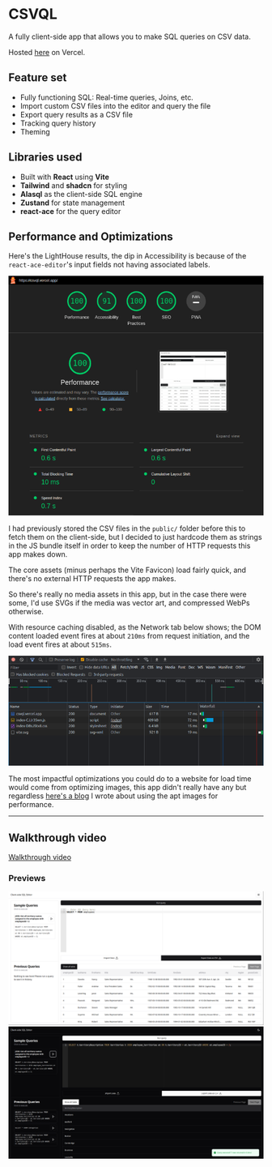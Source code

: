 # CSVQL

A fully client-side app that allows you to make SQL queries on CSV data.

Hosted [here](https://csvql.vercel.app) on Vercel.

## Feature set

- Fully functioning SQL: Real-time queries, Joins, etc.
- Import custom CSV files into the editor and query the file
- Export query results as a CSV file
- Tracking query history
- Theming

## Libraries used

- Built with **React** using **Vite**
- **Tailwind** and  **shadcn** for styling
- **Alasql** as the client-side SQL engine
- **Zustand** for state management
- **react-ace** for the query editor

## Performance and Optimizations

Here's the LightHouse results, the dip in Accessibility is because of the `react-ace-editor`'s input fields not having associated labels.

![perf.png](assets%2Fperf.png)

I had previously stored the CSV files in the `public/` folder before this to fetch them on the client-side, but I decided to just hardcode them as strings in the JS bundle itself in order to keep the number of HTTP requests this app makes down.

The core assets (minus perhaps the Vite Favicon) load fairly quick, and there's no external HTTP requests the app makes.

So there's really no media assets in this app, but in the case there were some, I'd use SVGs if the media was vector art, and compressed WebPs otherwise.

With resource caching disabled, as the Network tab below shows; the DOM content loaded event fires at about `210ms` from request initiation, and the load event fires at about `515ms`.

![waterfall.png](assets%2Fwaterfall.png)

The most impactful optimizations you could do to a website for load time would come from optimizing images, this app didn't really have any but regardless [here's a blog](https://www.10xtech.io/blogs/web-perf) I wrote about using the apt images for performance.

<hr/>

## Walkthrough video

[Walkthrough video](https://github.com/Yug34/csvql/raw/master/assets/screen-capture%20(5).webm)

### Previews

![preview-light.png](assets%2Fpreview-light.png)
![preview-dark.png](assets%2Fpreview-dark.png)

